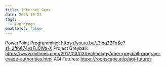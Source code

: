 ```yaml
---
title: Internet Gems
date: 2023-10-23
tags:
  - evergreen
enableToc: false
---
```

PowerPoint Programming: https://youtu.be/_3loq22TxSc?si=2fth674yzFu0Wa-X
Project Greyball: https://www.nytimes.com/2017/03/03/technology/uber-greyball-program-evade-authorities.html
AGI Futures: https://roonscape.ai/p/agi-futures